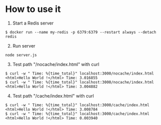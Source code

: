 # How to use it
1. Start a Redis server 
```
$ docker run --name my-redis -p 6379:6379 --restart always --detach redis
```

2. Run server
```
node server.js
```


3. Test path "/nocache/index.html" with curl
```
$ curl -w " Time: %{time_total}" localhost:3000/nocache/index.html
<html>Hello World !</html> Time: 3.016855
$ curl -w " Time: %{time_total}" localhost:3000/nocache/index.html
<html>Hello World !</html> Time: 3.004882
```

4. Test path "/cache/index.html" with curl
```
$ curl -w " Time: %{time_total}" localhost:3000/cache/index.html
<html>Hello World !</html> Time: 3.008784
$ curl -w " Time: %{time_total}" localhost:3000/cache/index.html
<html>Hello World !</html> Time: 0.003940
```



